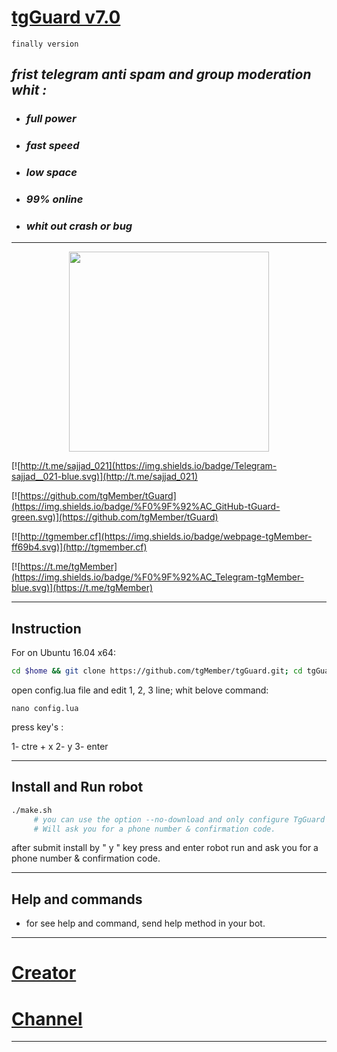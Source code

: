 
# [tgGuard v7.0](https://t.me/tgGuard) 
```finally version```


## _frist telegram anti spam and group moderation whit :_

- ### *full power* 
- ### *fast speed*
- ### *low space* 
- ### *99% online* 
- ### *whit out crash or bug*


***


<p align="center"> <img class="td" style="vertical-align: middle;" src="https://tgmemberplus.000webhostapp.com/tgguard.jpg" alt="" width="320" height="320" /></p>



[![http://t.me/sajjad_021](https://img.shields.io/badge/Telegram-sajjad__021-blue.svg)](http://t.me/sajjad_021)

[![https://github.com/tgMember/tGuard](https://img.shields.io/badge/%F0%9F%92%AC_GitHub-tGuard-green.svg)](https://github.com/tgMember/tGuard)

[![http://tgmember.cf](https://img.shields.io/badge/webpage-tgMember-ff69b4.svg)](http://tgmember.cf)

[![https://t.me/tgMember](https://img.shields.io/badge/%F0%9F%92%AC_Telegram-tgMember-blue.svg)](https://t.me/tgMember)



***

## Instruction
For on Ubuntu 16.04 x64:
```bash
cd $home && git clone https://github.com/tgMember/tgGuard.git; cd tgGuard; chmod +x make.sh
```

open config.lua file and edit 1, 2, 3 line;
whit belove command:

```
nano config.lua
```

press key's  :

1- ctre + x
2- y
3- enter

***

## Install and Run robot
```sh
./make.sh
     # you can use the option --no-download and only configure TgGuard
     # Will ask you for a phone number & confirmation code.
```

after submit install by " y " key press and enter robot run and ask you for a phone number & confirmation code.

***

## Help and commands 

- for see help and command, send help method in your bot.

***

# [Creator](https://telegram.me/sajjad_021)
# [Channel](https://telegram.me/tgMember)
			
----------



